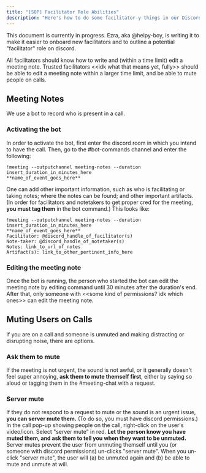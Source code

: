```yaml
---
title: "[SOP] Facilitator Role Abilities"
description: "Here's how to do some facilitator-y things in our Discord server. "
---
```

This document is currently in progress. Ezra, aka @helpy-boy, is writing it to make it easier to onboard new facilitators and to outline a potential "facilitator" role on discord.

All facilitators should know how to write and (within a time limit) edit a meeting note.
Trusted facilitators <<idk what that means yet, fully>> should be able to edit a meeting note within a larger time limit, and be able to mute people on calls. 

## Meeting Notes
We use a bot to record who is present in a call. 

### Activating the bot
In order to activate the bot, first enter the discord room in which you intend to have the call. Then, go to the #bot-commands channel and enter the following:
```
!meeting --outputchannel meeting-notes --duration insert_duration_in_minutes_here
**name_of_event_goes_here**
```
One can add other important information, such as who is facilitating or taking notes; where the notes can be found; and other important artifacts. (In order for facilitators and notetakers to get proper cred for the meeting, **you must tag them** in the bot command.) This looks like:
```
!meeting --outputchannel meeting-notes --duration insert_duration_in_minutes_here
**name_of_event_goes_here**
Facilitator: @discord_handle_of_facilitator(s)
Note-taker: @discord_handle_of_notetaker(s)
Notes: link_to_url_of_notes
Artifact(s): link_to_other_pertinent_info_here
```
### Editing the meeting note
Once the bot is running, the person who started the bot can edit the meeting note by editing command until 30 minutes after the duration's end. After that, only someone with <<some kind of permissions? idk which ones>> can edit the meeting note.


## Muting Users on Calls
If you are on a call and someone is unmuted and making distracting or disrupting noise, there are options. 

### Ask them to mute
If the meeting is not urgent, the sound is not awful, or it generally doesn't feel super annoying, **ask them to mute themself first**, either by saying so aloud or tagging them in the #meeting-chat with a request. 

### Server mute 
If they do not respond to a request to mute or the sound is an urgent issue, **you can server mute them.** (To do so, you must have discord permissions.) In the call pop-up showing people on the call, right-click on the user's video/icon. Select "server mute" in red. **Let the person know you have muted them, and ask them to tell you when they want to be unmuted.** Server mutes prevent the user from unmuting themself until you (or someone with discord permissions) un-clicks "server mute".  When you un-click "server mute", the user will (a) be unmuted again and (b) be able to mute and unmute at will.   
